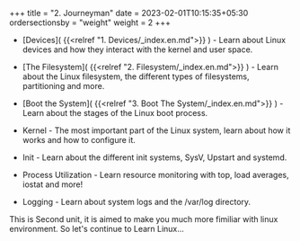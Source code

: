 +++
title = "2. Journeyman"
date = 2023-02-01T10:15:35+05:30
ordersectionsby = "weight"
weight = 2
+++

* [Devices]( {{<relref "1. Devices/_index.en.md">}} ) - Learn about Linux devices and how they interact with the kernel and user space.

* [The Filesystem]( {{<relref "2. Filesystem/_index.en.md">}} ) - Learn about the Linux filesystem, the different types of filesystems, partitioning and more.

* [Boot the System]( {{<relref "3. Boot The System/_index.en.md">}} )  - Learn about the stages of the Linux boot process.

* Kernel - The most important part of the Linux system, learn about how it works and how to configure it.

* Init - Learn about the different init systems, SysV, Upstart and systemd.

* Process Utilization - Learn resource monitoring with top, load averages, iostat and more!

* Logging - Learn about system logs and the /var/log directory.

This is Second unit, it is aimed to make you much more fimiliar with linux environment. So let's continue to Learn Linux... 